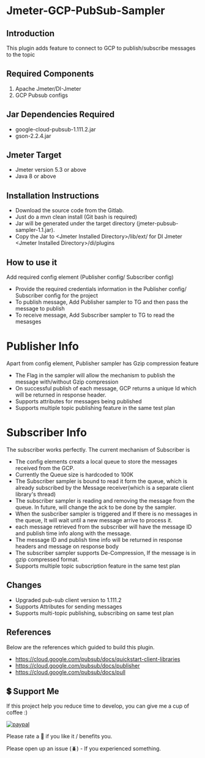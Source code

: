 # Jmeter-GCP-PubSub-Sampler

## Introduction

This plugin adds feature to connect to GCP to publish/subscribe messages to the topic

## Required Components

1. Apache Jmeter/DI-Jmeter
2. GCP Pubsub configs


## Jar Dependencies Required

* google-cloud-pubsub-1.111.2.jar
* gson-2.2.4.jar

## Jmeter Target

* Jmeter version 5.3 or above
* Java 8 or above

## Installation Instructions

* Download the source code from the Gitlab.
* Just do a mvn clean install (Git bash is required)
* Jar will be generated under the target directory (jmeter-pubsub-sampler-1.1.jar).
* Copy the Jar to \<Jmeter Installed Directory\>/lib/ext/ for DI Jmeter \<Jmeter Installed Directory\>/di/plugins

## How to use it
Add required config element (Publisher config/ Subscriber config)

* Provide the required credentials information in the Publisher config/ Subscriber config for the project
* To publish message, Add Publisher sampler to TG and then pass the message to publish
* To receive message, Add Subscriber sampler to TG to read the mesasges

# Publisher Info
Apart from config element, Publisher sampler has Gzip compression feature
* The Flag in the sampler will allow the mechanism to publish the message with/without Gzip compression 
* On successful publish of each message, GCP returns a unique Id which will be returned in response header.
* Supports attributes for messages being published
* Supports multiple topic publishing feature in the same test plan

# Subscriber Info
The subscriber works perfectly. The current mechanism of Subscriber is 
* The config elements creats a local queue to store the messages received from the GCP.
* Currently the Queue size is hardcoded to 100K 
* The Subscriber sampler is bound to read it form the queue, which is already subscribed by the Message receiver(which is a separate client library's thread)
* The subscriber sampler is reading and removing the message from the queue. In future, will change the ack to be done by the sampler.
* When the susbcriber sampler is triggered and If there is no messages in the queue, It will wait until a new message arrive to process it.
* each message retrieved from the subscriber will have the message ID and publish time info along with the message.
* The message ID and publish time info will be returned in response headers and message on response body
* The subscriber sampler supports De-Compression, If the message is in gzip compressed format.
* Supports multiple topic subscription feature in the same test plan

## Changes 
* Upgraded pub-sub client version to 1.111.2
* Supports Attributes for sending messages 
* Supports multi-topic publishing, subscribing on same test plan 



## References

Below are the references which guided to build this plugin.

* https://cloud.google.com/pubsub/docs/quickstart-client-libraries
* https://cloud.google.com/pubsub/docs/publisher
* https://cloud.google.com/pubsub/docs/pull

## 💲 Support Me

<!-- [<a href="https://www.buymeacoffee.com/rollno748" target="_blank"><img src="https://cdn.buymeacoffee.com/buttons/v2/default-yellow.png" height="45px" width="162px" alt="Buy Me A Coffee"></a>](https://www.buymeacoffee.com/rollno748) -->
If this project help you reduce time to develop, you can give me a cup of coffee :) 

[![paypal](https://www.paypalobjects.com/en_US/i/btn/btn_donateCC_LG.gif)](https://ko-fi.com/rollno748)

Please rate a :star2: if you like it / benefits you.

Please open up an issue (:beetle:) - If you experienced something.
 
